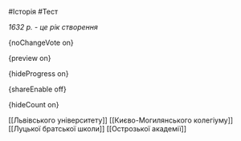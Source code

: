 #Історія #Тест

*1632 р. - це рік створення*

{noChangeVote on}

{preview on}

{hideProgress on}

{shareEnable off}

{hideCount on}

[[Львівського університету]]
[[Києво-Могилянського колегіуму]]
[[Луцької братської школи]]
[[Острозької академії]]
